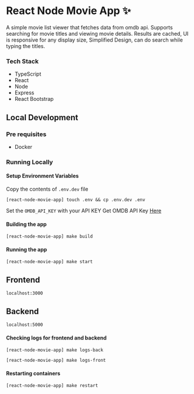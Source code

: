 # React Node Movie App ✨

A simple movie list viewer that fetches data from omdb api. Supports searching for movie titles and viewing movie details. Results are cached, UI is responsive for any display size, Simplified Design, can do search while typing the titles.

### Tech Stack
- TypeScript
- React
- Node
- Express
- React Bootstrap

## Local Development

### Pre requisites
- Docker

### Running Locally


#### Setup Environment Variables

Copy the contents of `.env.dev` file
```
[react-node-movie-app] touch .env && cp .env.dev .env
```

Set the `OMDB_API_KEY` with your API KEY
Get OMDB API Key [Here](https://www.omdbapi.com/apikey.aspx)

#### Building the app
```
[react-node-movie-app] make build
```

#### Running the app
```
[react-node-movie-app] make start
```

## Frontend
`localhost:3000`

## Backend
`localhost:5000`

#### Checking logs for frontend and backend
```
[react-node-movie-app] make logs-back
```

```
[react-node-movie-app] make logs-front
```

#### Restarting containers
```
[react-node-movie-app] make restart
```
